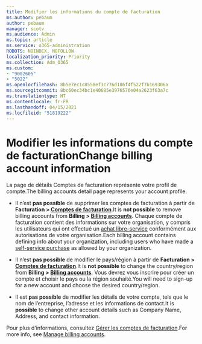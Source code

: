 ```yaml
---
title: Modifier les informations du compte de facturation
ms.author: pebaum
author: pebaum
manager: scotv
ms.audience: Admin
ms.topic: article
ms.service: o365-administration
ROBOTS: NOINDEX, NOFOLLOW
localization_priority: Priority
ms.collection: Adm_O365
ms.custom:
- "9002605"
- "5022"
ms.openlocfilehash: 8b5e7ec1c8558ef3c776d186f4f522f7b169306a
ms.sourcegitcommit: 8bc60ec34bc1e40685e3976576e04a2623f63a7c
ms.translationtype: HT
ms.contentlocale: fr-FR
ms.lasthandoff: 04/15/2021
ms.locfileid: "51819222"
---
```

# <a name="change-billing-account-information"></a><span data-ttu-id="5793b-102">Modifier les informations du compte de facturation</span><span class="sxs-lookup"><span data-stu-id="5793b-102">Change billing account information</span></span>

<span data-ttu-id="5793b-103">La page de détails Comptes de facturation représente votre profil de compte.</span><span class="sxs-lookup"><span data-stu-id="5793b-103">The billing accounts detail page represents your account profile.</span></span>

- <span data-ttu-id="5793b-104">Il n’est **pas possible** de supprimer les comptes de facturation à partir de **Facturation > [Comptes de facturation](https://go.microsoft.com/fwlink/p/?linkid=2084771)**.</span><span class="sxs-lookup"><span data-stu-id="5793b-104">It is **not possible** to remove billing accounts from **Billing > [Billing accounts](https://go.microsoft.com/fwlink/p/?linkid=2084771)**.</span></span> <span data-ttu-id="5793b-105">Chaque compte de facturation contient des informations sur votre organisation, y compris les utilisateurs qui ont effectué un [achat libre-service](https://docs.microsoft.com/microsoft-365/commerce/subscriptions/manage-self-service-purchases-admins) conformément aux autorisations de votre organisation.</span><span class="sxs-lookup"><span data-stu-id="5793b-105">Each billing account contains defining info about your organization, including users who have made a [self-service purchase](https://docs.microsoft.com/microsoft-365/commerce/subscriptions/manage-self-service-purchases-admins) as allowed by your organization.</span></span> 

- <span data-ttu-id="5793b-106">Il n’est **pas possible** de modifier le pays/région à partir de **Facturation > [Comptes de facturation](https://go.microsoft.com/fwlink/p/?linkid=2084771)**.</span><span class="sxs-lookup"><span data-stu-id="5793b-106">It is **not possible** to change the country/region from **Billing > [Billing accounts](https://go.microsoft.com/fwlink/p/?linkid=2084771)**.</span></span> <span data-ttu-id="5793b-107">Vous devrez vous inscrire pour créer un compte et choisir le pays ou la région souhaité.</span><span class="sxs-lookup"><span data-stu-id="5793b-107">You will need to sign-up for a new account and choose the desired country/region.</span></span> 

- <span data-ttu-id="5793b-108">Il est **pas possible** de modifier les détails de votre compte, tels que le nom de l’entreprise, l’adresse et les informations de contact.</span><span class="sxs-lookup"><span data-stu-id="5793b-108">It is **possible** to change other account details such as Company Name, Address, and contact information.</span></span> 

<span data-ttu-id="5793b-109">Pour plus d’informations, consultez [Gérer les comptes de facturation](https://docs.microsoft.com/microsoft-365/commerce/manage-billing-accounts).</span><span class="sxs-lookup"><span data-stu-id="5793b-109">For more info, see [Manage billing accounts](https://docs.microsoft.com/microsoft-365/commerce/manage-billing-accounts).</span></span> 
